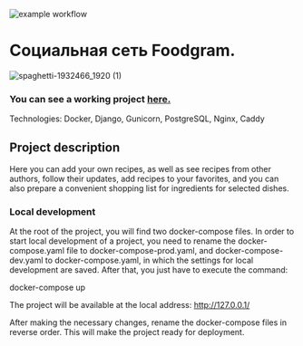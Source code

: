 ![example workflow](https://github.com/DonFortes/foodgram-project/actions/workflows/foodgram.yml/badge.svg)
# Социальная сеть Foodgram.
![spaghetti-1932466_1920 (1)](https://user-images.githubusercontent.com/53881876/131886433-948bf48b-d0b4-482b-a8a9-e26a6ea45f94.jpg)

### You can see a working project [here.](https://nosov.ml/)
Technologies: Docker, Django, Gunicorn, PostgreSQL, Nginx, Caddy

## Project description
Here you can add your own recipes, as well as see recipes from other authors, follow their updates, add recipes to your favorites, and you can also prepare a convenient shopping list for ingredients for selected dishes.

### Local development
At the root of the project, you will find two docker-compose files. In order to start local development of a project, you need to rename the docker-compose.yaml file to docker-compose-prod.yaml, and docker-compose-dev.yaml to docker-compose.yaml, in which the settings for local development are saved. After that, you just have to execute the command:

docker-compose up

The project will be available at the local address: http://127.0.0.1/

After making the necessary changes, rename the docker-compose files in reverse order. This will make the project ready for deployment.
